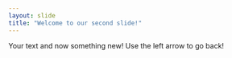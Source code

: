 ```yaml
---
layout: slide
title: "Welcome to our second slide!"
---
```

Your text and now something new!
Use the left arrow to go back!
